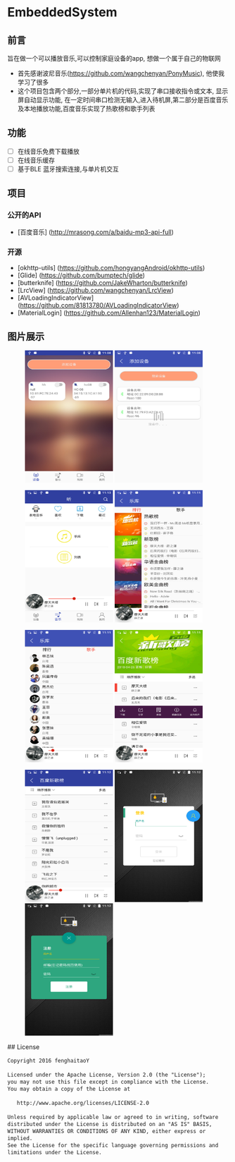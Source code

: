 # EmbeddedSystem

## 前言
旨在做一个可以播放音乐,可以控制家庭设备的app, 想做一个属于自己的物联网
- 首先感谢波尼音乐(https://github.com/wangchenyan/PonyMusic), 他使我学习了很多
- 这个项目包含两个部分,一部分单片机的代码,实现了串口接收指令或文本, 显示屏自动显示功能, 在一定时间串口检测无输入,进入待机屏,第二部分是百度音乐及本地播放功能,百度音乐实现了热歌榜和歌手列表

## 功能
- [ ]  在线音乐免费下载播放
- [ ]  在线音乐缓存
- [ ]  基于BLE 蓝牙搜索连接,与单片机交互

## 项目
### 公开的API
-  [百度音乐]  (http://mrasong.com/a/baidu-mp3-api-full)

### 开源
- [okhttp-utils] (https://github.com/hongyangAndroid/okhttp-utils)
- [Glide] (https://github.com/bumptech/glide)
- [butterknife] (https://github.com/JakeWharton/butterknife)
- [LrcView] (https://github.com/wangchenyan/LrcView)
- [AVLoadingIndicatorView] (https://github.com/81813780/AVLoadingIndicatorView)
- [MaterialLogin] (https://github.com/Allenhan123/MaterialLogin)

## 图片展示
<figure class="half">
	<img src="https://raw.githubusercontent.com/fenghaitaoY/EmbeddedSystem/master/screenshots/Screenshot_20180426-110836.png" width="200" height="300" />
	<img src="https://raw.githubusercontent.com/fenghaitaoY/EmbeddedSystem/master/screenshots/Screenshot_20180426-110846.png" width="200" height="300" />
</figure>
<figure class="half">
	<img src="https://raw.githubusercontent.com/fenghaitaoY/EmbeddedSystem/master/screenshots/Screenshot_20180426-111306.png" width="200" height="300" />
	<img src="https://raw.githubusercontent.com/fenghaitaoY/EmbeddedSystem/master/screenshots/Screenshot_20180426-111129.png" width="200" height="300" />
</figure>
<figure class="half">
	<img src="https://raw.githubusercontent.com/fenghaitaoY/EmbeddedSystem/master/screenshots/Screenshot_20180426-111137.png" width="200" height="300" />
	<img src="https://raw.githubusercontent.com/fenghaitaoY/EmbeddedSystem/master/screenshots/Screenshot_20180426-111149.png" width="200" height="300" />
</figure>
<figure class="third">
	<img src="https://raw.githubusercontent.com/fenghaitaoY/EmbeddedSystem/master/screenshots/Screenshot_20180426-111209.png" width="200" height="300" />
	<img src="https://raw.githubusercontent.com/fenghaitaoY/EmbeddedSystem/master/screenshots/Screenshot_20180426-111245.png" width="200" height="300" />
	<img src="https://raw.githubusercontent.com/fenghaitaoY/EmbeddedSystem/master/screenshots/Screenshot_20180426-111252.png" width="200" height="300" />
</figure>
## License

    Copyright 2016 fenghaitaoY

    Licensed under the Apache License, Version 2.0 (the "License");
    you may not use this file except in compliance with the License.
    You may obtain a copy of the License at

       http://www.apache.org/licenses/LICENSE-2.0

    Unless required by applicable law or agreed to in writing, software
    distributed under the License is distributed on an "AS IS" BASIS,
    WITHOUT WARRANTIES OR CONDITIONS OF ANY KIND, either express or implied.
    See the License for the specific language governing permissions and
    limitations under the License.




